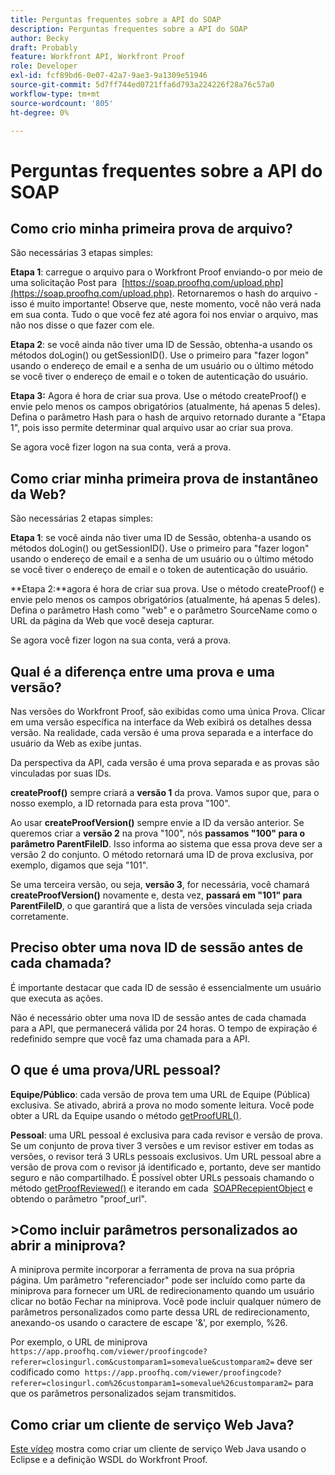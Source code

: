 ```yaml
---
title: Perguntas frequentes sobre a API do SOAP
description: Perguntas frequentes sobre a API do SOAP
author: Becky
draft: Probably
feature: Workfront API, Workfront Proof
role: Developer
exl-id: fcf89bd6-0e07-42a7-9ae3-9a1309e51946
source-git-commit: 5d7ff744ed0721ffa6d793a224226f28a76c57a0
workflow-type: tm+mt
source-wordcount: '805'
ht-degree: 0%

---
```


# Perguntas frequentes sobre a API do SOAP

## Como crio minha primeira prova de arquivo?

São necessárias 3 etapas simples:

**Etapa 1**: carregue o arquivo para o Workfront Proof enviando-o por meio de uma solicitação Post para  [https://soap.proofhq.com/upload.php](https://soap.proofhq.com/upload.php). Retornaremos o hash do arquivo - isso é muito importante! Observe que, neste momento, você não verá nada em sua conta. Tudo o que você fez até agora foi nos enviar o arquivo, mas não nos disse o que fazer com ele.

**Etapa 2**: se você ainda não tiver uma ID de Sessão, obtenha-a usando os métodos doLogin() ou getSessionID(). Use o primeiro para &quot;fazer logon&quot; usando o endereço de email e a senha de um usuário ou o último método se você tiver o endereço de email e o token de autenticação do usuário.

**Etapa 3:** Agora é hora de criar sua prova. Use o método createProof() e envie pelo menos os campos obrigatórios (atualmente, há apenas 5 deles). Defina o parâmetro Hash para o hash de arquivo retornado durante a &quot;Etapa 1&quot;, pois isso permite determinar qual arquivo usar ao criar sua prova.

Se agora você fizer logon na sua conta, verá a prova.

## Como criar minha primeira prova de instantâneo da Web?

São necessárias 2 etapas simples:

**Etapa 1**: se você ainda não tiver uma ID de Sessão, obtenha-a usando os métodos doLogin() ou getSessionID(). Use o primeiro para &quot;fazer logon&quot; usando o endereço de email e a senha de um usuário ou o último método se você tiver o endereço de email e o token de autenticação do usuário.

**Etapa 2:**agora é hora de criar sua prova. Use o método createProof() e envie pelo menos os campos obrigatórios (atualmente, há apenas 5 deles). Defina o parâmetro Hash como &quot;web&quot; e o parâmetro SourceName como o URL da página da Web que você deseja capturar.

Se agora você fizer logon na sua conta, verá a prova.

## Qual é a diferença entre uma prova e uma versão?

Nas versões do Workfront Proof, são exibidas como uma única Prova. Clicar em uma versão específica na interface da Web exibirá os detalhes dessa versão. Na realidade, cada versão é uma prova separada e a interface do usuário da Web as exibe juntas.

Da perspectiva da API, cada versão é uma prova separada e as provas são vinculadas por suas IDs.

**createProof()** sempre criará a **versão 1** da prova. Vamos supor que, para o nosso exemplo, a ID retornada para esta prova &quot;100&quot;.

Ao usar **createProofVersion()** sempre envie a ID da versão anterior. Se queremos criar a **versão 2** na prova &quot;100&quot;, nós **passamos &quot;100&quot; para o parâmetro ParentFileID**. Isso informa ao sistema que essa prova deve ser a versão 2 do conjunto. O método retornará uma ID de prova exclusiva, por exemplo, digamos que seja &quot;101&quot;.

Se uma terceira versão, ou seja, **versão 3**, for necessária, você chamará **createProofVersion()** novamente e, desta vez, **passará em &quot;101&quot; para ParentFileID**, o que garantirá que a lista de versões vinculada seja criada corretamente.

## Preciso obter uma nova ID de sessão antes de cada chamada?

É importante destacar que cada ID de sessão é essencialmente um usuário que executa as ações. 

Não é necessário obter uma nova ID de sessão antes de cada chamada para a API, que permanecerá válida por 24 horas. O tempo de expiração é redefinido sempre que você faz uma chamada para a API.

## O que é uma prova/URL pessoal?

**Equipe/Público**: cada versão de prova tem uma URL de Equipe (Pública) exclusiva. Se ativado, abrirá a prova no modo somente leitura. Você pode obter a URL da Equipe usando o método [getProofURL()](https://api.proofhq.com/home/proofs/getproofurl.html).

**Pessoal**: uma URL pessoal é exclusiva para cada revisor e versão de prova. Se um conjunto de prova tiver 3 versões e um revisor estiver em todas as versões, o revisor terá 3 URLs pessoais exclusivos. Um URL pessoal abre a versão de prova com o revisor já identificado e, portanto, deve ser mantido seguro e não compartilhado. É possível obter URLs pessoais chamando o método [getProofReviewed()](https://api.proofhq.com/home/proofs/getproofreviewers.html) e iterando em cada  [SOAPRecepientObject](https://api.proofhq.com/home/objects/soaprecipientobject.html) e obtendo o parâmetro &quot;proof_url&quot;.

## >Como incluir parâmetros personalizados ao abrir a miniprova?

A miniprova permite incorporar a ferramenta de prova na sua própria página. Um parâmetro &quot;referenciador&quot; pode ser incluído como parte da miniprova para fornecer um URL de redirecionamento quando um usuário clicar no botão Fechar na miniprova. Você pode incluir qualquer número de parâmetros personalizados como parte dessa URL de redirecionamento, anexando-os usando o caractere de escape &#39;&amp;&#39;, por exemplo, %26.

Por exemplo, o URL de miniprova
`https://app.proofhq.com/viewer/proofingcode?referer=closingurl.com&customparam1=somevalue&customparam2=` deve ser codificado como 
`https://app.proofhq.com/viewer/proofingcode?referer=closingurl.com%26customparam1=somevalue%26customparam2=` para que os parâmetros personalizados sejam transmitidos.

## Como criar um cliente de serviço Web Java?

[Este vídeo](https://screencast.com/t/xsSNrqs5b) mostra como criar um cliente de serviço Web Java usando o Eclipse e a definição WSDL do Workfront Proof.

